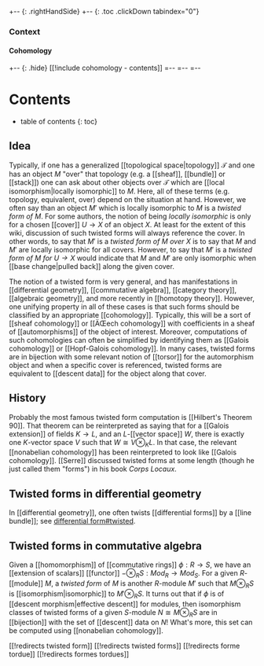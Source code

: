
+-- {: .rightHandSide}
+-- {: .toc .clickDown tabindex="0"}
### Context
#### Cohomology
+-- {: .hide}
[[!include cohomology - contents]]
=--
=--
=--

# Contents
* table of contents
{: toc}

## Idea

Typically, if one has a generalized [[topological space|topology]] $\mathcal{T}$ and one has an object $M$ "over" that topology (e.g. a [[sheaf]], [[bundle]] or [[stack]]) one can ask about other objects over $\mathcal{T}$ which are [[local isomorphism|locally isomorphic]] to $M$. Here, all of these terms (e.g. topology, equivalent, over) depend on the situation at hand. However, we often say than an object $M'$ which is locally isomorphic to $M$ is a _twisted form of $M$_. For some authors, the notion of being _locally isomorphic_ is only for a chosen [[cover]] $U\to X$ of an object $X$. At least for the extent of this wiki, discussion of such twisted forms will always reference the cover. In other words, to say that $M'$ is a _twisted form of $M$ over $X$_ is to say that $M$ and $M'$ are locally isomorphic for all covers. However, to say that $M'$ is a _twisted form of $M$ for $U\to X$_ would indicate that $M$ and $M'$ are only isomorphic when [[base change|pulled back]] along the given cover. 

The notion of a twisted form is very general, and has manifestations in [[differential geometry]], [[commutative algebra]], [[category theory]], [[algebraic geometry]], and more recently in [[homotopy theory]]. However, one unifying property in all of these cases is that such forms should be classified by an appropriate [[cohomology]]. Typically, this will be a sort of [[sheaf cohomology]] or [[ÄŒech cohomology]] with coefficients in a sheaf of [[automorphisms]] of the object of interest. Moreover, computations of such cohomologies can often be simplified by identifying them as [[Galois cohomology]] or [[Hopf-Galois cohomology]]. In many cases, twisted forms are in bijection with some relevant notion of [[torsor]] for the automorphism object and when a specific cover is referenced, twisted forms are equivalent to [[descent data]] for the object along that cover.


## History

Probably the most famous twisted form computation is [[Hilbert's Theorem 90]]. That theorem can be reinterpreted as saying that for a [[Galois extension]] of fields $K\to L$, and an $L$-[[vector space]] $W$, there is exactly one $K$-vector space $V$ such that $W\cong V\otimes_K L$. In that case, the relevant [[nonabelian cohomology]] has been reinterpreted to look like [[Galois cohomology]]. [[Serre]] discussed twisted forms at some length (though he just called them "forms") in his book _Corps Locaux_. 


## Twisted forms in differential geometry

In [[differential geometry]], one often twists [[differential forms]] by a [[line bundle]]; see [differential form#twisted](differential+form#twisted).


## Twisted forms in commutative algebra

Given a [[homomorphism]] of [[commutative rings]] $\phi:R\to S$, we have an [[extension of scalars]] [[functor]] $-\otimes_R S:Mod_R\to Mod_S$. For a given $R$-[[module]] $M$, a _twisted form_ of $M$ is another $R$-module $M'$ such that $M\otimes_R S$ is [[isomorphism|isomorphic]] to $M'\otimes_R S$.  It turns out that if $\phi$ is of [[descent morphism|effective descent]] for modules, then isomorphism classes of twisted forms of a given $S$-module $N\cong M\otimes_R S$ are in [[bijection]] with the set of [[descent]] data on $N$! What's more, this set can be computed using [[nonabelian cohomology]]. 


[[!redirects twisted form]]
[[!redirects twisted forms]]
[[!redirects forme tordue]]
[[!redirects formes tordues]]
